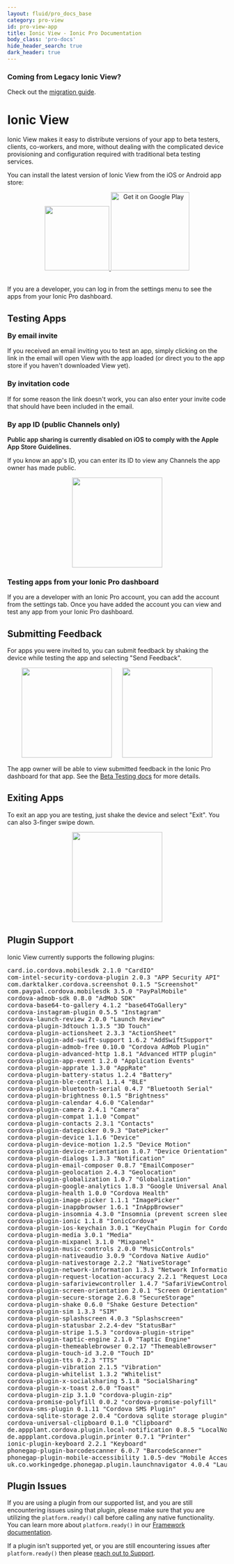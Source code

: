 ```yaml
---
layout: fluid/pro_docs_base
category: pro-view
id: pro-view-app
title: Ionic View - Ionic Pro Documentation
body_class: 'pro-docs'
hide_header_search: true
dark_header: true
---
```


### Coming from Legacy Ionic View?
Check out the [migration guide](/docs/pro/migration/view.html).

# Ionic View

Ionic View makes it easy to distribute versions of your app to beta testers, clients, co-workers, and more, without dealing with the complicated device provisioning and configuration required with traditional beta testing services.  

You can install the latest version of Ionic View from the iOS or Android app store:
<div id="badges" style="text-align:center">
  <a href="https://itunes.apple.com/us/app/ionic-view-test-share-ionic-apps/id1271789931?ls=1&mt=8">
    <img style="width: 148px" src="/img/pro/appstore.png" id="appstore-image">
  </a>

  <a href="https://play.google.com/store/apps/details?id=com.ionicframework.view">
    <img style="width: 180px" alt="Get it on Google Play" src="/img/pro/playstore.png" id="playstore-image">
  </a>
</div>  
<br>

If you are a developer, you can log in from the settings menu to see the apps from your Ionic Pro dashboard.

## Testing Apps

<h3 style="margin-top: 0" id="from-an-email-invite">By email invite</h3>
If you received an email inviting you to test an app, simply clicking on the link in the email will open View with the app loaded (or direct you to the app store if you haven't downloaded View yet).

### By invitation code
If for some reason the link doesn't work, you can also enter your invite code that should have been included in the email.

### By app ID (public Channels only)
<i class="ion-ios-information-circle" style="font-size: 24px; vertical-align: middle"></i> <span style="font-weight: 600">Public app sharing is currently disabled on iOS to comply with
the Apple App Store Guidelines.</span>

If you know an app's ID, you can enter its ID to view any Channels the app owner has made public.

<div style="text-align: center">
  <img style="width: 207px" src="/img/pro/view-code.png">
</div>

### Testing apps from your Ionic Pro dashboard
If you are a developer with an Ionic Pro account, you can add the account from the settings tab.  Once you have added
the account you can view and test any app from your Ionic Pro dashboard.

## Submitting Feedback
For apps you were invited to, you can submit feedback by shaking the device while testing the app and selecting "Send Feedback".

<div style="text-align: center">
  <img style="width: 207px; margin-right: 20px" src="/img/pro/view-shake.png">
  <img style="width: 207px" src="/img/pro/view-feedback.png">
</div>

The app owner will be able to view submitted feedback in the Ionic Pro dashboard for that app. See the [Beta Testing docs](/docs/pro/beta-testing.html#viewing-feedback) for more details.

## Exiting Apps
To exit an app you are testing, just shake the device and select "Exit".  You can also 3-finger swipe down.

<div style="text-align: center">
  <img style="width: 207px" src="/img/pro/view-shake.png">
</div>

## Plugin Support
Ionic View currently supports the following plugins:

<pre>
card.io.cordova.mobilesdk 2.1.0 "CardIO"
com-intel-security-cordova-plugin 2.0.3 "APP Security API"
com.darktalker.cordova.screenshot 0.1.5 "Screenshot"
com.paypal.cordova.mobilesdk 3.5.0 "PayPalMobile"
cordova-admob-sdk 0.8.0 "AdMob SDK"
cordova-base64-to-gallery 4.1.2 "base64ToGallery"
cordova-instagram-plugin 0.5.5 "Instagram"
cordova-launch-review 2.0.0 "Launch Review"
cordova-plugin-3dtouch 1.3.5 "3D Touch"
cordova-plugin-actionsheet 2.3.3 "ActionSheet"
cordova-plugin-add-swift-support 1.6.2 "AddSwiftSupport"
cordova-plugin-admob-free 0.10.0 "Cordova AdMob Plugin"
cordova-plugin-advanced-http 1.8.1 "Advanced HTTP plugin"
cordova-plugin-app-event 1.2.0 "Application Events"
cordova-plugin-apprate 1.3.0 "AppRate"
cordova-plugin-battery-status 1.2.4 "Battery"
cordova-plugin-ble-central 1.1.4 "BLE"
cordova-plugin-bluetooth-serial 0.4.7 "Bluetooth Serial"
cordova-plugin-brightness 0.1.5 "Brightness"
cordova-plugin-calendar 4.6.0 "Calendar"
cordova-plugin-camera 2.4.1 "Camera"
cordova-plugin-compat 1.1.0 "Compat"
cordova-plugin-contacts 2.3.1 "Contacts"
cordova-plugin-datepicker 0.9.3 "DatePicker"
cordova-plugin-device 1.1.6 "Device"
cordova-plugin-device-motion 1.2.5 "Device Motion"
cordova-plugin-device-orientation 1.0.7 "Device Orientation"
cordova-plugin-dialogs 1.3.3 "Notification"
cordova-plugin-email-composer 0.8.7 "EmailComposer"
cordova-plugin-geolocation 2.4.3 "Geolocation"
cordova-plugin-globalization 1.0.7 "Globalization"
cordova-plugin-google-analytics 1.8.3 "Google Universal Analytics Plugin"
cordova-plugin-health 1.0.0 "Cordova Health"
cordova-plugin-image-picker 1.1.1 "ImagePicker"
cordova-plugin-inappbrowser 1.6.1 "InAppBrowser"
cordova-plugin-insomnia 4.3.0 "Insomnia (prevent screen sleep)"
cordova-plugin-ionic 1.1.8 "IonicCordova"
cordova-plugin-ios-keychain 3.0.1 "KeyChain Plugin for Cordova iOS"
cordova-plugin-media 3.0.1 "Media"
cordova-plugin-mixpanel 3.1.0 "Mixpanel"
cordova-plugin-music-controls 2.0.0 "MusicControls"
cordova-plugin-nativeaudio 3.0.9 "Cordova Native Audio"
cordova-plugin-nativestorage 2.2.2 "NativeStorage"
cordova-plugin-network-information 1.3.3 "Network Information"
cordova-plugin-request-location-accuracy 2.2.1 "Request Location Accuracy"
cordova-plugin-safariviewcontroller 1.4.7 "SafariViewController"
cordova-plugin-screen-orientation 2.0.1 "Screen Orientation"
cordova-plugin-secure-storage 2.6.8 "SecureStorage"
cordova-plugin-shake 0.6.0 "Shake Gesture Detection"
cordova-plugin-sim 1.3.3 "SIM"
cordova-plugin-splashscreen 4.0.3 "Splashscreen"
cordova-plugin-statusbar 2.2.4-dev "StatusBar"
cordova-plugin-stripe 1.5.3 "cordova-plugin-stripe"
cordova-plugin-taptic-engine 2.1.0 "Taptic Engine"
cordova-plugin-themeablebrowser 0.2.17 "ThemeableBrowser"
cordova-plugin-touch-id 3.2.0 "Touch ID"
cordova-plugin-tts 0.2.3 "TTS"
cordova-plugin-vibration 2.1.5 "Vibration"
cordova-plugin-whitelist 1.3.2 "Whitelist"
cordova-plugin-x-socialsharing 5.1.8 "SocialSharing"
cordova-plugin-x-toast 2.6.0 "Toast"
cordova-plugin-zip 3.1.0 "cordova-plugin-zip"
cordova-promise-polyfill 0.0.2 "cordova-promise-polyfill"
cordova-sms-plugin 0.1.11 "Cordova SMS Plugin"
cordova-sqlite-storage 2.0.4 "Cordova sqlite storage plugin"
cordova-universal-clipboard 0.1.0 "Clipboard"
de.appplant.cordova.plugin.local-notification 0.8.5 "LocalNotification"
de.appplant.cordova.plugin.printer 0.7.1 "Printer"
ionic-plugin-keyboard 2.2.1 "Keyboard"
phonegap-plugin-barcodescanner 6.0.7 "BarcodeScanner"
phonegap-plugin-mobile-accessibility 1.0.5-dev "Mobile Accessibility"
uk.co.workingedge.phonegap.plugin.launchnavigator 4.0.4 "Launch Navigator"
</pre>

## Plugin Issues

If you are using a plugin from our supported list, and you are still encountering issues using that plugin, please make sure that you are utilizing the `platform.ready()` call before calling any native functionality. You can learn more about `platform.ready()` in our <a href="https://ionicframework.com/docs/api/platform/Platform/#ready" target="_blank">Framework documentation</a>.

If a plugin isn't supported yet, or you are still encountering issues after `platform.ready()` then please <a href="https://ionicframework.com/support">reach out to Support</a>.

